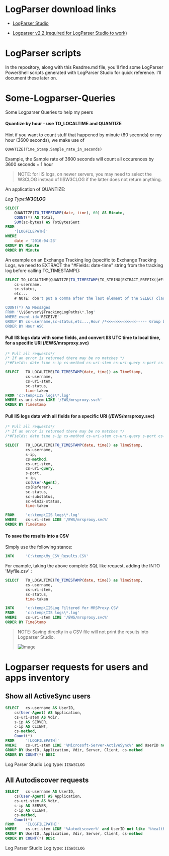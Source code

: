 # LogParser download links

- [LogParser Studio](https://techcommunity.microsoft.com/gxcuf89792/attachments/gxcuf89792/Exchange/16744/1/LPSV2.D2.zip)

- [Logparser v2.2 (required for LogParser Studio to work)](https://www.microsoft.com/en-us/download/confirmation.aspx?id=24659)

# LogParser scripts

In the repository, along with this Readme.md file, you'll find some LogParser PowerShell scripts generated with LogParser Studio for quick reference. I'll document these later on.

# Some-Logparser-Queries
Some Logparser Queries to help my peers

#### Quantize by hour - use TO_LOCALTIME and QUANTIZE

Hint if you want to count stuff that happened by minute (60 seconds) or my hour (3600 seconds), we make use of

```sql
QUANTIZE(Time_Stamp,Sample_rate_in_seconds)
```
Example, the Sample rate of 3600 seconds will count all occurences by 3600 seconds = 1 hour

> NOTE: for IIS logs, on newer servers, you may need to select the W3CLOG instead of IISW3CLOG if the latter does not return anything.

An application of QUANTIZE:

*Log Type:***W3CLOG****

```sql
SELECT
    QUANTIZE(TO_TIMESTAMP(date, time), 60) AS Minute,
    COUNT(*) AS Total,  
    SUM(sc-bytes) AS TotBytesSent 
FROM
    '[LOGFILEPATH]'
WHERE
    date > '2016-04-23'
GROUP BY Minute
ORDER BY Minute
```

An example on an Exchange Tracking log (specific to Exchange Tracking Logs, we need to EXTRACT the "#Fields: date-time" string from the tracking log before calling TO_TIMESTAMP():
```sql
SELECT TO_LOCALTIME(QUANTIZE(TO_TIMESTAMP(TO_STRING(EXTRACT_PREFIX([#Fields: date-time],0,'.')), 'yyyy-MM-ddThh:mm:ss'),3600)) AS Hour,
	cs-username,
	sc-status,
	etc...
	# NOTE: don't put a comma after the last element of the SELECT clause

COUNT(*) AS Messages
FROM '\\$Server\$TrackingLogPaths\*.log'
WHERE event-id='RECEIVE'
GROUP BY cs-username,sc-status,etc...,Hour /*<<<<<<<<<<<<<----- Group by the quantized time named on the SELECT clause*/ 
ORDER BY Hour ASC
```

#### Pull IIS logs data with some fields, and convert IIS UTC time to local time, for a specific URI (/EWS/mrsproxy.svc)

```sql
/* Pull all requests*/
/* If an error is returned there may be no matches */
/*#Fields: date time s-ip cs-method cs-uri-stem cs-uri-query s-port cs-username c-ip cs(User-Agent) cs(Referer) sc-status sc-substatus sc-win32-status time-taken*/

SELECT   TO_LOCALTIME(TO_TIMESTAMP(date, time)) as TimeStamp,
         cs-username,
         cs-uri-stem,
         sc-status,
         time-taken
FROM 'c:\temp\IIS logs\*.log'
WHERE cs-uri-stem LIKE '/EWS/mrsproxy.svc%'
ORDER BY TimeStamp
```

#### Pull IIS logs data with all fields for a specific URI (/EWS/mrsproxy.svc)

```sql
/* Pull all requests*/
/* If an error is returned there may be no matches */
/*#Fields: date time s-ip cs-method cs-uri-stem cs-uri-query s-port cs-username c-ip cs(User-Agent) cs(Referer) sc-status sc-substatus sc-win32-status time-taken*/

SELECT   TO_LOCALTIME(TO_TIMESTAMP(date, time)) as TimeStamp,
         cs-username, 
         s-ip, 
         cs-method, 
         cs-uri-stem, 
         cs-uri-query, 
         s-port, 
         c-ip, 
         cs(User-Agent), 
         cs(Referer), 
         sc-status, 
         sc-substatus, 
         sc-win32-status, 
         time-taken

FROM     'c:\temp\IIS logs\*.log'
WHERE    cs-uri-stem LIKE '/EWS/mrsproxy.svc%'
ORDER BY TimeStamp
```

#### To save the results into a CSV

Simply use the following stance:
```sql
INTO     'C:\temp\My_CSV_Results.CSV'
```

For example, taking the above complete SQL like request, adding the INTO 'Myfile.csv' :

```sql
SELECT   TO_LOCALTIME(TO_TIMESTAMP(date, time)) as TimeStamp,
         cs-username,
         cs-uri-stem,
         sc-status,
         time-taken

INTO     'c:\temp\IISLog Filtered for MRSProxy.CSV'
FROM     'c:\temp\IIS logs\*.log'
WHERE    cs-uri-stem LIKE '/EWS/mrsproxy.svc%'
ORDER BY TimeStamp
```

> NOTE: Saving direclty in a CSV file will not print the results into Logparser Studio.
> 
> ![image](https://user-images.githubusercontent.com/33433229/121620577-92837480-ca38-11eb-88e3-4ff1a3873a96.png)


# Logparser requests for users and apps inventory

## Show all ActiveSync users

```sql
SELECT   cs-username AS UserID, 
	cs(User-Agent) AS Application, 
	cs-uri-stem AS Vdir,
	s-ip AS SERVER,
	c-ip AS CLIENT,
	cs-method,
	Count(*)
FROM     '[LOGFILEPATH]'
WHERE    cs-uri-stem LIKE '%Microsoft-Server-ActiveSync%' and UserID not like '%health%'
GROUP BY UserID, Application, Vdir, Server, Client, cs-method
ORDER BY COUNT(*) DESC
```

Log Parser Studio Log type: ```IISW3CLOG```

## All Autodiscover requests

```sql
SELECT   cs-username AS UserID, 
	cs(User-Agent) AS Application, 
	cs-uri-stem AS Vdir,
	s-ip AS SERVER,
	c-ip AS CLIENT,
	cs-method,
	Count(*)
FROM     '[LOGFILEPATH]'
WHERE    cs-uri-stem LIKE '%Autodiscover%' and UserID not like '%health%'
GROUP BY UserID, Application, Vdir, Server, Client, cs-method
ORDER BY COUNT(*) DESC
```

Log Parser Studio Log type: ```IISW3CLOG```

